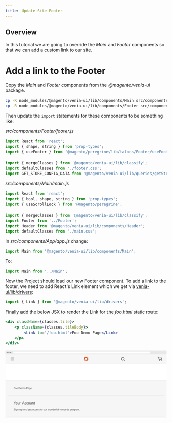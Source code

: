 ```yaml
---
title: Update Site Footer
---
```


## Overview

In this tutorial we are going to override the _Main_ and _Footer_ components so that we can add a custom link to our site.

# Add a link to the Footer

Copy the _Main_ and _Footer_ components from the _@magento/venia-ui_ package.

```bash
cp -R node_modules/@magento/venia-ui/lib/components/Main src/components/
cp -R node_modules/@magento/venia-ui/lib/components/Footer src/components/
```

Then update the `import` statements for these components to be something like:

_src/components/Footer/footer.js_

```javascript
import React from 'react';
import { shape, string } from 'prop-types';
import { useFooter } from '@magento/peregrine/lib/talons/Footer/useFooter';

import { mergeClasses } from '@magento/venia-ui/lib/classify';
import defaultClasses from './footer.css';
import GET_STORE_CONFIG_DATA from '@magento/venia-ui/lib/queries/getStoreConfigData.graphql';
```

_src/components/Main/main.js_

```javascript
import React from 'react';
import { bool, shape, string } from 'prop-types';
import { useScrollLock } from '@magento/peregrine';

import { mergeClasses } from '@magento/venia-ui/lib/classify';
import Footer from '../Footer';
import Header from '@magento/venia-ui/lib/components/Header';
import defaultClasses from './main.css';
```

In _src/components/App/app.js_ change:

```javascript
import Main from '@magento/venia-ui/lib/components/Main';
```

To:

```javascript
import Main from '../Main';
```

Now the Project should load our new Footer component.  To add a link to the footer, we need to add React's Link element which we get via [venia-ui/lib/drivers][]:  

```javascript
import { Link } from '@magento/venia-ui/lib/drivers';
```

Finally add the below JSX to render the Link for the _foo.html_ static route:

```jsx
<div className={classes.tile}>
    <p className={classes.tileBody}>
        <Link to="/foo.html">Foo Demo Page</Link>
    </p>
</div>
```

![foo footer link][]

[venia-ui/lib/drivers]: https://github.com/magento/pwa-studio/tree/develop/packages/venia-ui/lib/drivers
[foo footer link]: ./images/foo-footer-link.png
